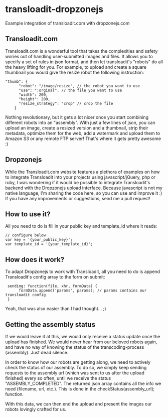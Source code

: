 # transloadit-dropzonejs
Example integration of transloadit.com with dropzonejs.com

## Transloadit.com

Transloadit.com is a wonderful tool that takes the complexities and safety wories out of handling user-submitted images and files. It allows you to specify a set of rules in json format, and then let transloadit's "robots" do all the heavy lifting for you. For example, to upload and create a square thumbnail you would give the resize robot the following instruction:

```
"thumb": {
      "robot": "/image/resize", // the robot you want to use
      "use": ":orginal", // the file you want to use
      "width": 200,
      "height": 200,
      "resize_strategy": "crop" // crop the file
    }
```

Nothing revolutionary, but it gets a lot nicer once you start combining different robots into an "assembly". With just a few lines of json, you can upload an image, create a resized version and a thumbnail, strip their metadata, optimize them for the web, add a watermark and upload them to Amazon S3 or any remote FTP server! That's where it gets pretty awesome :)

## Dropzonejs

While the Transloadit.com website features a plethora of examples on how to integrate Transloadit into your projects using javascript/jQuery, php or ruby, I was wondering if it would be possible to integrate Transloadit's backend with the Dropzonejs upload interface. Because javascript is not my native language, I'm sharing the code here, so you can use and improve it :) If you have any improvements or suggestions, send me a pull request!

## How to use it?

All you need to do is fill in your public key and template_id where it reads:

```
// configure below
var key = '{your_public_key}';
var template_id = '{your_template_id}';
```

## How does it work?

To adapt Dropzonejs to work with Transloadit, all you need to do is append Transloadit's config array to the form on submit:

```
 sending: function(file, xhr, formData) {
      formData.append('params', params); // params contains our transloadit config
 }
```

Yeah, that was also easier than I had thought... ;)

## Getting the assembly status

If we would leave it at this, we would only receive a status update once the upload has finished. We would never hear from our beloved robots again, and have no way of knowing the status of the transcoding-process (assembly). Just dead silence.

In order to know how our robots are getting along, we need to actively check the status of our assembly. To do so, we simply keep sending requests to the assembly url (which was sent to us after the upload finished) every so often, until we receive the status "ASSEMBLY_COMPLETED". The returned json array contains all the info we need (filename, url, etc.). This is done in the checkStatus(assembly_url); function.

With this data, we can then end the upload and present the images our robots lovingly crafted for us.
